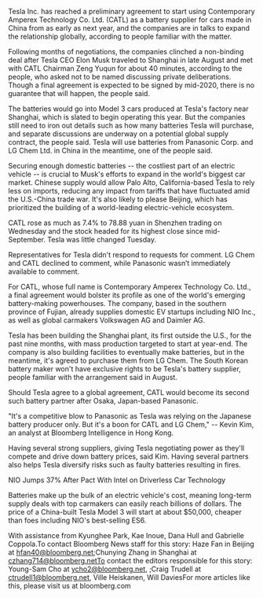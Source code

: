 Tesla Inc. has reached a preliminary agreement to start using Contemporary Amperex Technology Co. Ltd. (CATL) as a battery supplier for cars made in China from as early as next year, and the companies are in talks to expand the relationship globally, according to people familiar with the matter.

Following months of negotiations, the companies clinched a non-binding deal after Tesla CEO Elon Musk traveled to Shanghai in late August and met with CATL Chairman Zeng Yuqun for about 40 minutes, according to the people, who asked not to be named discussing private deliberations. Though a final agreement is expected to be signed by mid-2020, there is no guarantee that will happen, the people said.

The batteries would go into Model 3 cars produced at Tesla's factory near Shanghai, which is slated to begin operating this year. But the companies still need to iron out details such as how many batteries Tesla will purchase, and separate discussions are underway on a potential global supply contract, the people said. Tesla will use batteries from Panasonic Corp. and LG Chem Ltd. in China in the meantime, one of the people said.

Securing enough domestic batteries -- the costliest part of an electric vehicle -- is crucial to Musk's efforts to expand in the world's biggest car market. Chinese supply would allow Palo Alto, California-based Tesla to rely less on imports, reducing any impact from tariffs that have fluctuated amid the U.S.-China trade war. It's also likely to please Beijing, which has prioritized the building of a world-leading electric-vehicle ecosystem.

CATL rose as much as 7.4% to 78.88 yuan in Shenzhen trading on Wednesday and the stock headed for its highest close since mid-September. Tesla was little changed Tuesday.

Representatives for Tesla didn't respond to requests for comment. LG Chem and CATL declined to comment, while Panasonic wasn’t immediately available to comment.

For CATL, whose full name is Contemporary Amperex Technology Co. Ltd., a final agreement would bolster its profile as one of the world's emerging battery-making powerhouses. The company, based in the southern province of Fujian, already supplies domestic EV startups including NIO Inc., as well as global carmakers Volkswagen AG and Daimler AG.

Tesla has been building the Shanghai plant, its first outside the U.S., for the past nine months, with mass production targeted to start at year-end. The company is also building facilities to eventually make batteries, but in the meantime, it's agreed to purchase them from LG Chem. The South Korean battery maker won't have exclusive rights to be Tesla's battery supplier, people familiar with the arrangement said in August.

Should Tesla agree to a global agreement, CATL would become its second such battery partner after Osaka, Japan-based Panasonic.

"It's a competitive blow to Panasonic as Tesla was relying on the Japanese battery producer only. But it's a boon for CATL and LG Chem," -- Kevin Kim, an analyst at Bloomberg Intelligence in Hong Kong.

Having several strong suppliers, giving Tesla negotiating power as they'll compete and drive down battery prices, said Kim. Having several partners also helps Tesla diversify risks such as faulty batteries resulting in fires.

NIO Jumps 37% After Pact With Intel on Driverless Car Technology

Batteries make up the bulk of an electric vehicle's cost, meaning long-term supply deals with top carmakers can easily reach billions of dollars. The price of a China-built Tesla Model 3 will start at about $50,000, cheaper than foes including NIO's best-selling ES6.

With assistance from Kyunghee Park, Kae Inoue, Dana Hull and Gabrielle Coppola.To contact Bloomberg News staff for this story: Haze Fan in Beijing at hfan40@bloomberg.net;Chunying Zhang in Shanghai at czhang714@bloomberg.netTo contact the editors responsible for this story: Young-Sam Cho at ycho2@bloomberg.net, ;Craig Trudell at ctrudell1@bloomberg.net, Ville Heiskanen, Will DaviesFor more articles like this, please visit us at bloomberg.com